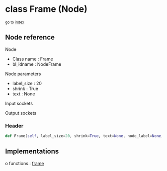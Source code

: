 # class Frame (Node)

<sub>go to [index](/docs/index.md)</sub>

## Node reference

Node
 - Class name : Frame
 - bl_idname : NodeFrame

Node parameters
 - label_size : 20
 - shrink : True
 - text : None

Input sockets

Output sockets

### Header

``` python
def Frame(self, label_size=20, shrink=True, text=None, node_label=None, node_color=None):
```

## Implementations

o functions : [frame](/docs/GeoNodes_classes/GLOBAL.md#frame)


